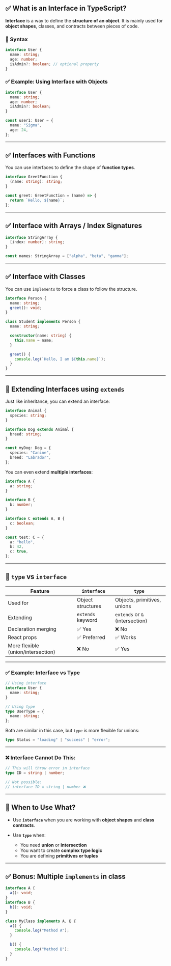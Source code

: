 ## ✅ What is an Interface in TypeScript?

**Interface** is a way to define the **structure of an object**. It is mainly used for **object shapes**, classes, and contracts between pieces of code.

### 📌 Syntax

```ts
interface User {
  name: string;
  age: number;
  isAdmin?: boolean; // optional property
}
```

### ✅ Example: Using Interface with Objects

```ts
interface User {
  name: string;
  age: number;
  isAdmin?: boolean;
}

const user1: User = {
  name: "Sigma",
  age: 24,
};
```

---

## ✅ Interfaces with Functions

You can use interfaces to define the shape of **function types**.

```ts
interface GreetFunction {
  (name: string): string;
}

const greet: GreetFunction = (name) => {
  return `Hello, ${name}`;
};
```

---

## ✅ Interface with Arrays / Index Signatures

```ts
interface StringArray {
  [index: number]: string;
}

const names: StringArray = ["alpha", "beta", "gamma"];
```

---

## ✅ Interface with Classes

You can use `implements` to force a class to follow the structure.

```ts
interface Person {
  name: string;
  greet(): void;
}

class Student implements Person {
  name: string;

  constructor(name: string) {
    this.name = name;
  }

  greet() {
    console.log(`Hello, I am ${this.name}`);
  }
}
```

---

## 🔁 Extending Interfaces using `extends`

Just like inheritance, you can extend an interface:

```ts
interface Animal {
  species: string;
}

interface Dog extends Animal {
  breed: string;
}

const myDog: Dog = {
  species: "Canine",
  breed: "Labrador",
};
```

You can even extend **multiple interfaces**:

```ts
interface A {
  a: string;
}

interface B {
  b: number;
}

interface C extends A, B {
  c: boolean;
}

const test: C = {
  a: "hello",
  b: 42,
  c: true,
};
```

---

## 🔄 `type` vs `interface`

| Feature                            | `interface`       | `type`                          |
| ---------------------------------- | ----------------- | ------------------------------- |
| Used for                           | Object structures | Objects, primitives, unions     |
| Extending                          | `extends` keyword | `extends` or `&` (intersection) |
| Declaration merging                | ✅ Yes             | ❌ No                            |
| React props                        | ✅ Preferred       | ✅ Works                         |
| More flexible (union/intersection) | ❌ No              | ✅ Yes                           |

---

### ✅ Example: Interface vs Type

```ts
// Using interface
interface User {
  name: string;
}

// Using type
type UserType = {
  name: string;
};
```

Both are similar in this case, but `type` is more flexible for unions:

```ts
type Status = "loading" | "success" | "error";
```

---

### ❌ Interface Cannot Do This:

```ts
// This will throw error in interface
type ID = string | number;

// Not possible: 
// interface ID = string | number ❌
```

---

## 🔧 When to Use What?

* Use **`interface`** when you are working with **object shapes** and **class contracts**.
* Use **`type`** when:

  * You need **union** or **intersection**
  * You want to create **complex type logic**
  * You are defining **primitives or tuples**

---

## ✅ Bonus: Multiple `implements` in class

```ts
interface A {
  a(): void;
}
interface B {
  b(): void;
}

class MyClass implements A, B {
  a() {
    console.log("Method A");
  }

  b() {
    console.log("Method B");
  }
}
```